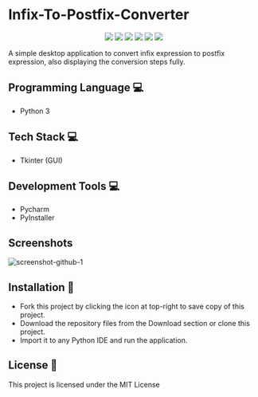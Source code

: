# Infix-To-Postfix-Converter
<p align="center">
  <img src="https://api.visitorbadge.io/api/visitors?path=https%3A%2F%2Fgithub.com%2Freshmaharidhas%2FInfix-To-Postfix-Converter&label=Visitors&labelColor=%23000000&countColor=%2300ff00&style=flat&labelStyle=none"/>
  <img src="https://img.shields.io/github/languages/top/reshmaharidhas/Infix-To-Postfix-Converter?labelColor=%23000000&color=%230000FF"/>
  <img src="https://img.shields.io/github/languages/code-size/reshmaharidhas/Infix-To-Postfix-Converter"/>
  <img src="https://img.shields.io/github/v/release/reshmaharidhas/Infix-To-Postfix-Converter"/>
  <img src="https://img.shields.io/github/license/reshmaharidhas/Infix-To-Postfix-Converter"/>
  <img src="https://img.shields.io/github/created-at/reshmaharidhas/Infix-To-Postfix-Converter"/>
</p>
A simple desktop application to convert infix expression to postfix expression, also displaying the conversion steps fully.

## Programming Language 💻
- Python 3
## Tech Stack 💻
- Tkinter (GUI)
## Development Tools 💻
- Pycharm
- PyInstaller
## Screenshots
![screenshot-github-1](https://github.com/reshmaharidhas/Infix-To-Postfix-Converter/assets/37250413/134ce57e-4ed7-4d15-83b8-4ca6d9b4e8cf)

## Installation 🔌
- Fork this project by clicking the icon at top-right to save copy of this project.
- Download the repository files from the Download section or clone this project.
- Import it to any Python IDE and run the application.
## License 📖
This project is licensed under the MIT License

